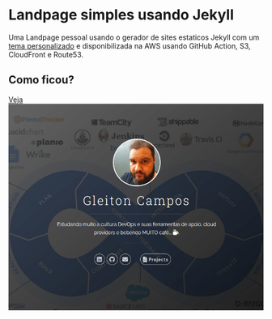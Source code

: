 # Landpage simples usando Jekyll
Uma Landpage pessoal usando o gerador de sites estaticos Jekyll com um [tema personalizado](https://github.com/tzuehlke/jekyll-uno-timeline) e disponibilizada na AWS usando GitHub Action, S3, CloudFront e Route53.

## Como ficou?
[Veja](gleitoncampos.cf)
![Screenshot](screenshot-overview.png)

